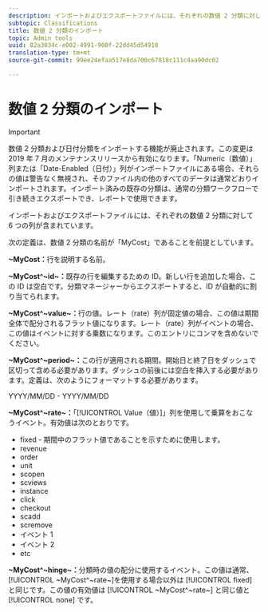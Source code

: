 ```yaml
---
description: インポートおよびエクスポートファイルには、それぞれの数値 2 分類に対して 6 つの列が含まれています。
subtopic: Classifications
title: 数値 2 分類のインポート
topic: Admin tools
uuid: 82a3034c-e002-4991-900f-22dd45d54910
translation-type: tm+mt
source-git-commit: 99ee24efaa517e8da700c67818c111c4aa90dc02

---
```



# 数値 2 分類のインポート

>[!IMPORTANT]
>
>数値 2 分類および日付分類をインポートする機能が廃止されます。この変更は 2019 年 7 月のメンテナンスリリースから有効になります。「Numeric（数値）」列または「Date-Enabled（日付）」列がインポートファイルにある場合、それらの値は警告なく無視され、そのファイル内の他のすべてのデータは通常どおりインポートされます。インポート済みの既存の分類は、通常の分類ワークフローで引き続きエクスポートでき、レポートで使用できます。

インポートおよびエクスポートファイルには、それぞれの数値 2 分類に対して 6 つの列が含まれています。

次の定義は、数値 2 分類の名前が「MyCost」であることを前提としています。

**~MyCost：**&#x200B;行を説明する名前。

**~MyCost^~id~：**&#x200B;既存の行を編集するための ID。新しい行を追加した場合、この ID は空白です。分類マネージャーからエクスポートすると、ID が自動的に割り当てられます。

**~MyCost^~value~：**&#x200B;行の値。レート（rate）列が固定値の場合、この値は期間全体で配分されるフラット値になります。レート（rate）列がイベントの場合、この値はイベントに対する乗数になります。このエントリにコンマを含めないでください。

**~MyCost^~period~：**&#x200B;この行が適用される期間。開始日と終了日をダッシュで区切って含める必要があります。ダッシュの前後には空白を挿入する必要があります。定義は、次のようにフォーマットする必要があります。

YYYY/MM/DD - YYYY/MM/DD

**~MyCost^~rate~：**「[!UICONTROL Value（値）]」列を使用して乗算をおこなうイベント。有効値は次のとおりです。

* fixed - 期間中のフラット値であることを示すために使用します。
* revenue
* order
* unit
* scopen
* scviews
* instance
* click
* checkout
* scadd
* scremove
* イベント 1
* イベント 2
* etc

**~MyCost^~hinge~：**&#x200B;分類時の値の配分に使用するイベント。この値は通常、[!UICONTROL ~MyCost^~rate~]を使用する場合以外は [!UICONTROL fixed] と同じです。この値の有効値は [!UICONTROL ~MyCost^~rate~] と同じ値と [!UICONTROL none] です。
